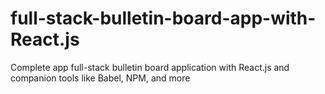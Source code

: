 # full-stack-bulletin-board-app-with-React.js
Complete app full-stack bulletin board application with React.js and companion tools like Babel, NPM, and more
